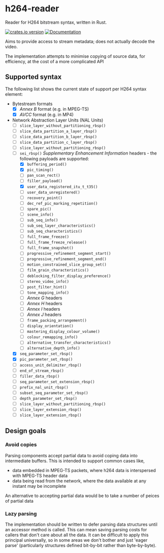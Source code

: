 h264-reader
===========

Reader for H264 bitstream syntax, written in Rust.

[![crates.io version](https://img.shields.io/crates/v/h264-reader.svg)](https://crates.io/crates/h264-reader)
[![Documentation](https://docs.rs/h264-reader/badge.svg)](https://docs.rs/h264-reader)

Aims to provide access to stream metadata; does not actually decode the video.

The implementation attempts to minimise copying of source data, for efficiency, at the cost of a more complicated API

## Supported syntax

The following list shows the current state of support per H264 syntax element:

 * Bytestream formats
   * [x] _Annex B_ format (e.g. in MPEG-TS)
   * [x] _AVCC_ format (e.g. in MP4)
 * Network Abstraction Layer Units (NAL Units)
   * [ ] `slice_layer_without_partitioning_rbsp()`
   * [ ] `slice_data_partition_a_layer_rbsp()`
   * [ ] `slice_data_partition_b_layer_rbsp()`
   * [ ] `slice_data_partition_c_layer_rbsp()`
   * [ ] `slice_layer_without_partitioning_rbsp()`
   * [ ] `sei_rbsp()` _Supplementary Enhancement Information_ headers - the following payloads are supported:
     * [x] `buffering_period()`
     * [x] `pic_timing()`
     * [ ] `pan_scan_rect()`
     * [ ] `filler_payload()`
     * [x] `user_data_registered_itu_t_t35()`
     * [ ] `user_data_unregistered()`
     * [ ] `recovery_point()`
     * [ ] `dec_ref_pic_marking_repetition()`
     * [ ] `spare_pic()`
     * [ ] `scene_info()`
     * [ ] `sub_seq_info()`
     * [ ] `sub_seq_layer_characteristics()`
     * [ ] `sub_seq_characteristics()`
     * [ ] `full_frame_freeze()`
     * [ ] `full_frame_freeze_release()`
     * [ ] `full_frame_snapshot()`
     * [ ] `progressive_refinement_segment_start()`
     * [ ] `progressive_refinement_segment_end()`
     * [ ] `motion_constrained_slice_group_set()`
     * [ ] `film_grain_characteristics()`
     * [ ] `deblocking_filter_display_preference()`
     * [ ] `stereo_video_info()`
     * [ ] `post_filter_hint()`
     * [ ] `tone_mapping_info()`
     * [ ] _Annex G_ headers
     * [ ] _Annex H_ headers
     * [ ] _Annex I_ headers
     * [ ] _Annex J_ headers
     * [ ] `frame_packing_arrangement()`
     * [ ] `display_orientation()`
     * [ ] `mastering_display_colour_volume()`
     * [ ] `colour_remapping_info()`
     * [ ] `alternative_transfer_characteristics()`
     * [ ] `alternative_depth_info()`
   * [x] `seq_parameter_set_rbsp()`
   * [x] `pic_parameter_set_rbsp()`
   * [ ] `access_unit_delimiter_rbsp()`
   * [ ] `end_of_stream_rbsp()`
   * [ ] `filler_data_rbsp()`
   * [ ] `seq_parameter_set_extension_rbsp()`
   * [ ] `prefix_nal_unit_rbsp()`
   * [ ] `subset_seq_parameter_set_rbsp()`
   * [ ] `depth_parameter_set_rbsp()`
   * [ ] `slice_layer_without_partitioning_rbsp()`
   * [ ] `slice_layer_extension_rbsp()`
   * [ ] `slice_layer_extension_rbsp()`

## Design goals

### Avoid copies

Parsing components accept partial data to avoid coping data
into intermediate buffers.  This is intended to support common cases like,

 - data embedded in MPEG-TS packets, where h264 data is interspersed with MPEG-TS header data
 - data being read from the network, where the data available at any instant may be incomplete

An alternative to accepting partial data would be to take a number of peices of partial data

### Lazy parsing

The implementation should be written to defer parsing data structures until an accessor method is called.
This can mean saving parsing costs for callers that don't care about all the data.  It can be difficult to
apply this principal universally, so in some areas we don't bother and just 'eager parse' (particularly
structures defined bit-by-bit rather than byte-by-byte).

